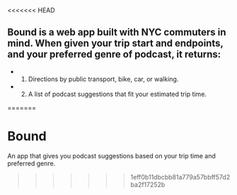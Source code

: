 <<<<<<< HEAD
## Bound is a web app built with NYC commuters in mind. When given your trip start and endpoints, and your preferred genre of podcast, it returns: 
* 	1) Directions by public transport, bike, car, or walking.
* 	2) A list of podcast suggestions that fit your estimated trip time. 

=======
# Bound

An app that gives you podcast suggestions based on your trip time and preferred genre.
>>>>>>> 1eff0b11dbcbb81a779a57bbff57d2ba2f17252b

